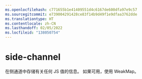 ```yaml
---
ms.openlocfilehash: c771655b1e41409551d4c6167de600dfa97e9c57
ms.sourcegitcommit: e739004291428ce83f14b9d49f1e9dfaa3762dde
ms.translationtype: HT
ms.contentlocale: zh-CN
ms.lasthandoff: 02/05/2022
ms.locfileid: "138050754"
---
```

# <a name="side-channel"></a>side-channel
在侧通道中存储有关任何 JS 值的信息。 如果可用，使用 WeakMap。
